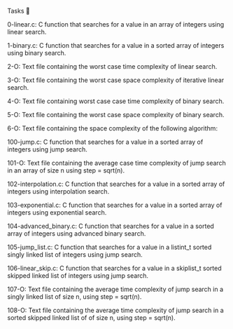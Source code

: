Tasks 📃

0-linear.c: C function that searches for a value in an array of integers using linear search.

1-binary.c: C function that searches for a value in a sorted array of integers using binary search.


2-O: Text file containing the worst case time complexity of linear search.


3-O: Text file containing the worst case space complexity of iterative linear search.


4-O: Text file containing worst case case time complexity of binary search.

5-O: Text file containing the worst case space complexity of binary search.


6-O: Text file containing the space complexity of the following algorithm:


100-jump.c: C function that searches for a value in a sorted array of integers using jump search.

101-O: Text file containing the average case time complexity of jump search in an array of size n using step = sqrt(n).


102-interpolation.c: C function that searches for a value in a sorted array of integers using interpolation search.

103-exponential.c: C function that searches for a value in a sorted array of integers using exponential search.

104-advanced_binary.c: C function that searches for a value in a sorted array of integers using advanced binary search.


105-jump_list.c: C function that searches for a value in a listint_t sorted singly linked list of integers using jump search.


106-linear_skip.c: C function that searches for a value in a skiplist_t sorted skipped linked list of integers using jump search.


107-O: Text file containing the average time complexity of jump search in a singly linked list of size n, using step = sqrt(n).


108-O: Text file containing the average time complexity of jump search in a sorted skipped linked list of of size n, using step = sqrt(n).

